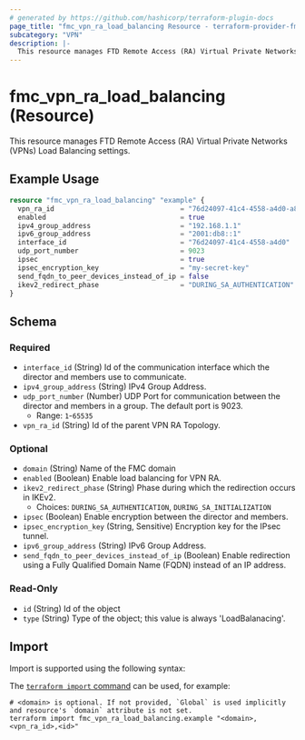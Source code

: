 ```yaml
---
# generated by https://github.com/hashicorp/terraform-plugin-docs
page_title: "fmc_vpn_ra_load_balancing Resource - terraform-provider-fmc"
subcategory: "VPN"
description: |-
  This resource manages FTD Remote Access (RA) Virtual Private Networks (VPNs) Load Balancing settings.
---
```


# fmc_vpn_ra_load_balancing (Resource)

This resource manages FTD Remote Access (RA) Virtual Private Networks (VPNs) Load Balancing settings.

## Example Usage

```terraform
resource "fmc_vpn_ra_load_balancing" "example" {
  vpn_ra_id                               = "76d24097-41c4-4558-a4d0-a8c07ac08470"
  enabled                                 = true
  ipv4_group_address                      = "192.168.1.1"
  ipv6_group_address                      = "2001:db8::1"
  interface_id                            = "76d24097-41c4-4558-a4d0"
  udp_port_number                         = 9023
  ipsec                                   = true
  ipsec_encryption_key                    = "my-secret-key"
  send_fqdn_to_peer_devices_instead_of_ip = false
  ikev2_redirect_phase                    = "DURING_SA_AUTHENTICATION"
}
```

<!-- schema generated by tfplugindocs -->
## Schema

### Required

- `interface_id` (String) Id of the communication interface which the director and members use to communicate.
- `ipv4_group_address` (String) IPv4 Group Address.
- `udp_port_number` (Number) UDP Port for communication between the director and members in a group. The default port is 9023.
  - Range: `1`-`65535`
- `vpn_ra_id` (String) Id of the parent VPN RA Topology.

### Optional

- `domain` (String) Name of the FMC domain
- `enabled` (Boolean) Enable load balancing for VPN RA.
- `ikev2_redirect_phase` (String) Phase during which the redirection occurs in IKEv2.
  - Choices: `DURING_SA_AUTHENTICATION`, `DURING_SA_INITIALIZATION`
- `ipsec` (Boolean) Enable encryption between the director and members.
- `ipsec_encryption_key` (String, Sensitive) Encryption key for the IPsec tunnel.
- `ipv6_group_address` (String) IPv6 Group Address.
- `send_fqdn_to_peer_devices_instead_of_ip` (Boolean) Enable redirection using a Fully Qualified Domain Name (FQDN) instead of an IP address.

### Read-Only

- `id` (String) Id of the object
- `type` (String) Type of the object; this value is always 'LoadBalanacing'.

## Import

Import is supported using the following syntax:

The [`terraform import` command](https://developer.hashicorp.com/terraform/cli/commands/import) can be used, for example:

```shell
# <domain> is optional. If not provided, `Global` is used implicitly and resource's `domain` attribute is not set.
terraform import fmc_vpn_ra_load_balancing.example "<domain>,<vpn_ra_id>,<id>"
```
